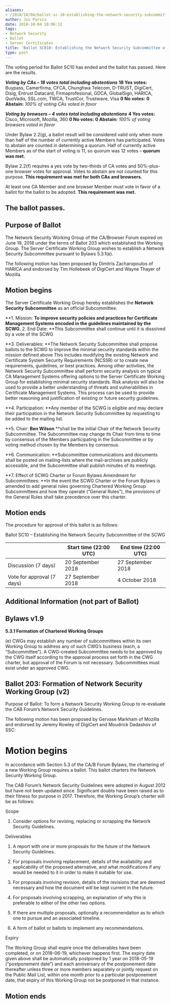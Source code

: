 ```yaml
---
aliases:
- /2018/10/04/ballot-sc-10-establishing-the-network-security-subcommittee-of-the-scwg/
author: Jos Purvis
date: 2018-10-04 18:06:12
tags:
- Network Security
- Ballot
- Server Certificates
title: 'Ballot SC010: Establishing the Network Security Subcommittee of the SCWG'
type: post
---
```


The voting period for Ballot SC10 has ended and the ballot has passed. Here are the results.

_**Voting by CAs – 18 votes total including abstentions**_
**18 Yes votes:** Buypass, Camerfirma, CFCA, Chunghwa Telecom, D-TRUST, DigiCert, Disig, Entrust Datacard, Firmaprofesional, GDCA, GlobalSign, HARICA, QuoVadis, SSL.com, TWCA, TrustCor, Trustwave, Visa
**0 No votes:**
**0 Abstain:**
_100% of voting CAs voted in favor_

_**Voting by browsers – 4 votes total including abstentions**_
**4 Yes votes:** Cisco, Microsoft, Mozilla, 360
**0 No votes:**
**0 Abstain:**
_100% of voting browsers voted in favor_

Under Bylaw 2.2(g), a ballot result will be considered valid only when more than half of the number of currently active Members has participated. Votes to abstain are counted in determining a quorum. Half of currently active Members as of the start of voting is 11, so quorum was 12 votes – **quorum was met.**

Bylaw 2.2(f) requires a yes vote by two-thirds of CA votes and 50%-plus-one browser votes for approval. Votes to abstain are not counted for this purpose. **This requirement was met for both CAs and browsers.**

At least one CA Member and one browser Member must vote in favor of a ballot for the ballot to be adopted. **This requirement was met.**

## The ballot passes.

## Purpose of Ballot

The Network Security Working Group of the CA/Browser Forum expired on June 19, 2018 under the terms of Ballot 203 which established the Working Group. The Server Certificate Working Group wishes to establish a Network Security Subcommittee pursuant to Bylaws 5.3.1(e).

The following motion has been proposed by Dimitris Zacharopoulos of HARICA and endorsed by Tim Hollebeek of DigiCert and Wayne Thayer of Mozilla.

## Motion begins

The Server Certificate Working Group hereby establishes the **Network Security Subcommittee** as an official Subcommittee.

\*\*1. Mission: **To improve security policies and practices for Certificate Management Systems encoded in the guidelines maintained by the SCWG.**
2\. End Date: \*\*This Subcommittee shall continue until it is dissolved by a vote of the SCWG

\*\*3. Deliverables: \*\*The Network Security Subcommittee shall propose ballots to the SCWG to improve the minimal security standards within the mission defined above This includes modifying the existing Network and Certificate System Security Requirements (NCSSR) or to create new requirements, guidelines, or best practices. Among other activities, the Network Security Subcommittee shall perform security analysis on typical CA Management Systems offering options to the Server Certificate Working Group for establishing minimal security standards. Risk analysis will also be used to provide a better understanding of threats and vulnerabilities in Certificate Management Systems. This process can be used to provide better reasoning and justification of existing or future security guidelines.

\*\*4. Participation: \*\*Any member of the SCWG is eligible and may declare their participation in the Network Security Subcommittee by requesting to be added to the mailing list.

\*\*5. Chair: **Ben Wilson** \*\*shall be the initial Chair of the Network Security Subcommittee. The Subcommittee may change its Chair from time to time by consensus of the Members participating in the Subcommittee or by voting method chosen by the Members by consensus.

\*\*6. Communication: \*\*Subcommittee communications and documents shall be posted on mailing-lists where the mail-archives are publicly accessible, and the Subcommittee shall publish minutes of its meetings.

\*\*7. Effect of SCWG Charter or Forum Bylaws Amendment for Subcommittees: \*\*In the event the SCWG Charter or the Forum Bylaws is amended to add general rules governing Chartered Working Group Subcommittees and how they operate (“General Rules”), the provisions of the General Rules shall take precedence over this charter.

## Motion ends

The procedure for approval of this ballot is as follows:

Ballot SC10 – Establishing the Network Security Subcommittee of the SCWG

|                            | Start time (22:00 UTC) | End time (22:00 UTC) |
| -------------------------- | ---------------------- | -------------------- |
| Discussion (7 days)        | 20 September 2018      | 27 September 2018    |
| Vote for approval (7 days) | 27 September 2018      | 4 October 2018       |

## Additional Information (not part of Ballot)

## Bylaws v1.9

**5.3.1 Formation of Chartered Working Groups**

(e) CWGs may establish any number of subcommittees within its own Working Group to address any of such CWG’s business (each, a “Subcommittee”). A CWG-created Subcommittee needs to be approved by the CWG itself according to the approval process set forth in the CWG charter, but approval of the Forum is not necessary. Subcommittees must exist under an approved CWG.

## Ballot 203: Formation of Network Security Working Group (v2)

Purpose of Ballot: To form a Network Security Working Group to re-evaluate the CAB Forum’s Network Security Guidelines.

The following motion has been proposed by Gervase Markham of Mozilla and endorsed by Jeremy Rowley of DigiCert and Moudrick Dadashov of SSC:

# Motion begins

In accordance with Section 5.3 of the CA/B Forum Bylaws, the chartering of a new Working Group requires a ballot. This ballot charters the Network Security Working Group.

The CAB Forum’s Network Security Guidelines were adopted in August 2012 but have not been updated since. Significant doubts have been raised as to their fitness for purpose in 2017. Therefore, the Working Group’s charter will be as follows:

Scope

1. Consider options for revising, replacing or scrapping the Network Security Guidelines.

Deliverables

1. A report with one or more proposals for the future of the Network Security Guidelines.

1. For proposals involving replacement, details of the availability and applicability of the proposed alternative, and what modifications if any would be needed to it in order to make it suitable for use.

1. For proposals involving revision, details of the revisions that are deemed necessary and how the document will be kept current in the future.

1. For proposals involving scrapping, an explanation of why this is preferable to either of the other two options.

1. If there are multiple proposals, optionally a recommendation as to which one to pursue and an associated timeline.

1. A form of ballot or ballots to implement any recommendations.

Expiry

The Working Group shall expire once the deliverables have been completed, or on 2018-06-19, whichever happens first. The expiry date given above shall be automatically postponed by 1 year on 2018-05-19 (“postponement date”) and each anniversary of the postponement date thereafter unless three or more members separately or jointly request on the Public Mail List, within one month prior to a particular postponement date, that expiry of this Working Group not be postponed in that instance.

## Motion ends
